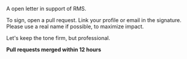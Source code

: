 
A open letter in support of RMS.

To sign, open a pull request. Link your profile or email in the signature. Please use a real name if possible, to maximize impact.

Let's keep the tone firm, but professional.


**Pull requests merged within 12 hours**
